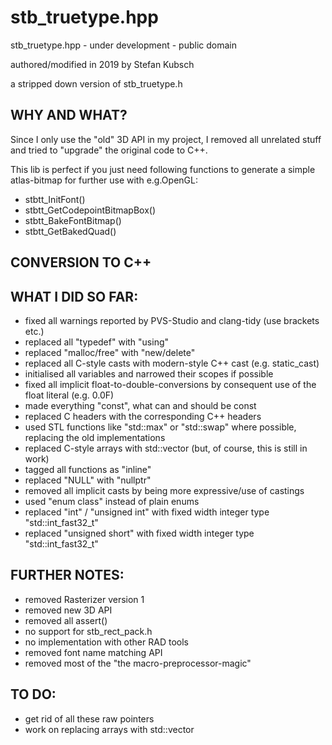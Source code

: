 # stb_truetype.hpp

stb_truetype.hpp - under development - public domain

authored/modified in 2019 by Stefan Kubsch

a stripped down version of stb_truetype.h

WHY AND WHAT?
-------------

Since I only use the "old" 3D API in my project, I removed all unrelated stuff and tried to "upgrade" the original code to C++.

This lib is perfect if you just need following functions to generate a simple atlas-bitmap for further use with e.g.OpenGL:
  - stbtt_InitFont()
  - stbtt_GetCodepointBitmapBox()
  - stbtt_BakeFontBitmap()
  - stbtt_GetBakedQuad()

CONVERSION TO C++
-----------------

WHAT I DID SO FAR:
------------------

  - fixed all warnings reported by PVS-Studio and clang-tidy (use brackets etc.)
  - replaced all "typedef" with "using"
  - replaced "malloc/free" with "new/delete"
  - replaced all C-style casts with modern-style C++ cast (e.g. static_cast)
  - initialised all variables and narrowed their scopes if possible
  - fixed all implicit float-to-double-conversions by consequent use of the float literal (e.g. 0.0F)
  - made everything "const", what can and should be const
  - replaced C headers with the corresponding C++ headers
  - used STL functions like "std::max" or "std::swap" where possible, replacing the old implementations
  - replaced C-style arrays with std::vector (but, of course, this is still in work)
  - tagged all functions as "inline"
  - replaced "NULL" with "nullptr"
  - removed all implicit casts by being more expressive/use of castings
  - used "enum class" instead of plain enums
  - replaced "int" / "unsigned int" with fixed width integer type "std::int_fast32_t"
  - replaced "unsigned short" with fixed width integer type "std::int_fast32_t"

FURTHER NOTES:
--------------

  - removed Rasterizer version 1
  - removed new 3D API
  - removed all assert()
  - no support for stb_rect_pack.h
  - no implementation with other RAD tools
  - removed font name matching API
  - removed most of the "the macro-preprocessor-magic"

TO DO:
------

  - get rid of all these raw pointers
  - work on replacing arrays with std::vector
